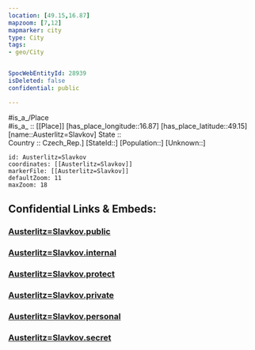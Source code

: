 ```yaml
---
location: [49.15,16.87] 
mapzoom: [7,12] 
mapmarker: city 
type: City
tags:
- geo/City


SpocWebEntityId: 28939
isDeleted: false
confidential: public

---
```

#is_a_/Place  
#is_a_ :: [[Place]] 
[has_place_longitude::16.87] 
[has_place_latitude::49.15] 
[name::Austerlitz=Slavkov] 
State ::  
Country :: Czech_Rep.] 
[StateId::] 
[Population::] 
[Unknown::] 


```leaflet
id: Austerlitz=Slavkov
coordinates: [[Austerlitz=Slavkov]] 
markerFile: [[Austerlitz=Slavkov]] 
defaultZoom: 11 
maxZoom: 18
```


## Confidential Links & Embeds: 

### [Austerlitz=Slavkov.public](/_public/\Earth\Continent\Europe\Europe~Central\Czech_Republic\regions~Czech_Republic\Jihomoravský\CityAusterlitz=Slavkov.public.md) 

### [Austerlitz=Slavkov.internal](/_internal/\Earth\Continent\Europe\Europe~Central\Czech_Republic\regions~Czech_Republic\Jihomoravský\CityAusterlitz=Slavkov.internal.md) 

### [Austerlitz=Slavkov.protect](/_protect/\Earth\Continent\Europe\Europe~Central\Czech_Republic\regions~Czech_Republic\Jihomoravský\CityAusterlitz=Slavkov.protect.md) 

### [Austerlitz=Slavkov.private](/_private/\Earth\Continent\Europe\Europe~Central\Czech_Republic\regions~Czech_Republic\Jihomoravský\CityAusterlitz=Slavkov.private.md) 

### [Austerlitz=Slavkov.personal](/_personal/\Earth\Continent\Europe\Europe~Central\Czech_Republic\regions~Czech_Republic\Jihomoravský\CityAusterlitz=Slavkov.personal.md) 

### [Austerlitz=Slavkov.secret](/_secret/\Earth\Continent\Europe\Europe~Central\Czech_Republic\regions~Czech_Republic\Jihomoravský\CityAusterlitz=Slavkov.secret.md)

